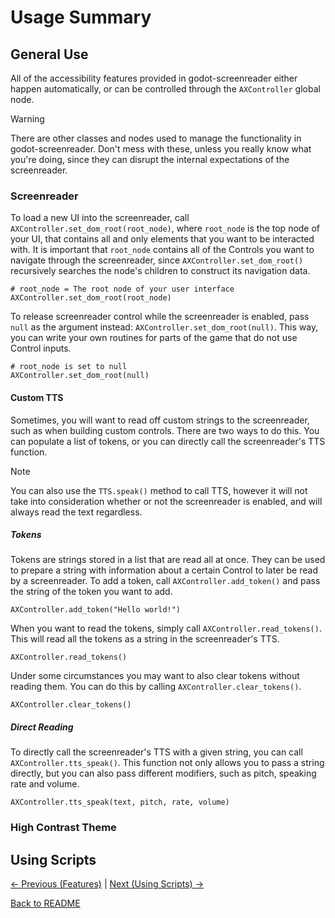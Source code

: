 # Usage Summary

## General Use

All of the accessibility features provided in godot-screenreader either happen automatically, or can be controlled through the ``AXController`` global node. 

> [!WARNING]  
> There are other classes and nodes used to manage the functionality in godot-screenreader. Don't mess with these, unless you really know what you're doing, since they can disrupt the internal expectations of the screenreader.

### Screenreader

To load a new UI into the screenreader, call ``AXController.set_dom_root(root_node)``, where ``root_node`` is the top node of your UI, that contains all and only elements that you want to be interacted with. It is important that ``root_node`` contains all of the Controls you want to navigate through the screenreader, since ``AXController.set_dom_root()`` recursively searches the node's children to construct its navigation data.

```
# root_node = The root node of your user interface
AXController.set_dom_root(root_node)
```

To release screenreader control while the screenreader is enabled, pass ``null`` as the argument instead: ``AXController.set_dom_root(null)``. This way, you can write your own routines for parts of the game that do not use Control inputs.

```
# root_node is set to null
AXController.set_dom_root(null)
```

#### Custom TTS

Sometimes, you will want to read off custom strings to the screenreader, such as when building custom controls. There are two ways to do this. You can populate a list of tokens, or you can directly call the screenreader's TTS function.

> [!NOTE]  
> You can also use the ``TTS.speak()`` method to call TTS, however it will not take into consideration whether or not the screenreader is enabled, and will always read the text regardless.

##### Tokens

Tokens are strings stored in a list that are read all at once. They can be used to prepare a string with information about a certain Control to later be read by a screenreader. To add a token, call ``AXController.add_token()`` and pass the string of the token you want to add.

```
AXController.add_token("Hello world!")
```

When you want to read the tokens, simply call ``AXController.read_tokens()``. This will read all the tokens as a string in the screenreader's TTS.

```
AXController.read_tokens()
```

Under some circumstances you may want to also clear tokens without reading them. You can do this by calling ``AXController.clear_tokens()``.

```
AXController.clear_tokens()
```

##### Direct Reading

To directly call the screenreader's TTS with a given string, you can call ``AXController.tts_speak()``. This function not only allows you to pass a string directly, but you can also pass different modifiers, such as pitch, speaking rate and volume.

```
AXController.tts_speak(text, pitch, rate, volume)
```

### High Contrast Theme


## Using Scripts

[<- Previous (Features)](functionality.md)
 | [Next (Using Scripts) ->](stub.md)

[Back to README](../../README.md)
